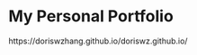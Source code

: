 <h1>My Personal Portfolio</h1>
<p href="https://doriswzhang.github.io/doriswz.github.io/">https://doriswzhang.github.io/doriswz.github.io/</p>
